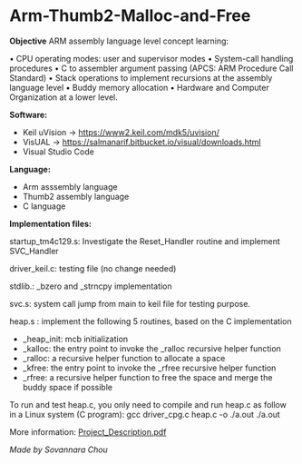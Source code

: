 # Arm-Thumb2-Malloc-and-Free

**Objective**
ARM assembly language level concept learning: 

• CPU operating modes: user and supervisor modes
• System-call handling procedures
• C to assembler argument passing (APCS: ARM Procedure Call Standard)
• Stack operations to implement recursions at the assembly language level
• Buddy memory allocation
• Hardware and Computer Organization at a lower level.

**Software:**

* Keil uVision -> https://www2.keil.com/mdk5/uvision/
* VisUAL -> https://salmanarif.bitbucket.io/visual/downloads.html
* Visual Studio Code

**Language:**
* Arm asssembly language
* Thumb2 assembly language
* C language

**Implementation files:**

startup_tm4c129.s: Investigate the Reset_Handler routine and implement SVC_Handler 
  
driver_keil.c: testing file (no change needed)

stdlib.: _bzero and _strncpy implementation

svc.s: system call jump from main to keil file for testing purpose.

heap.s : implement the following 5 routines, based on the C implementation
- _heap_init: mcb initialization
- _kalloc: the entry point to invoke the _ralloc recursive helper function
- _ralloc: a recursive helper function to allocate a space
- _kfree: the entry point to invoke the _rfree recursive helper function
- _rfree: a recursive helper function to free the space and merge the buddy space if possible


To run and test heap.c, you only need to compile and run heap.c as follow in a Linux system (C 
program):
gcc driver_cpg.c heap.c -o ./a.out
./a.out

More information:
[Project_Description.pdf](https://github.com/SnaraC/Arm-Thumb2-Malloc-and-Free/files/10330240/Project_Description.pdf)

*Made by Sovannara Chou*
